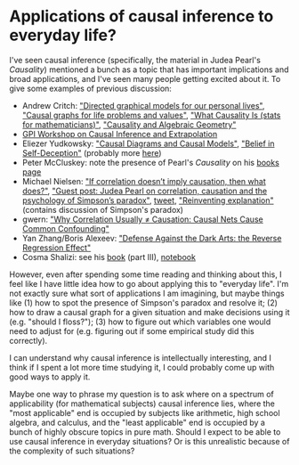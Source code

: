 # Applications of causal inference to everyday life?

I've seen causal inference (specifically, the material in Judea Pearl's _Causality_) mentioned a bunch as a topic that has important implications and broad applications, and I've seen many people getting excited about it. To give some examples of previous discussion:

* Andrew Critch: ["Directed graphical models for our personal lives"](http://acritch.com/media/mphd/mphd-2012-02-08-causal-diagrams.pdf), ["Causal graphs for life problems and values"](http://acritch.com/media/mphd/causal-graphs-and-thinking-hats.pdf), ["What Causality Is (stats for mathematicians)"](http://www.acritch.com/media/math/critch-causality-talk-slides.pdf), ["Causality and Algebraic Geometry"](http://www.acritch.com/media/math/critch-slides-causality-and-algebraic-geometry.pdf)
* [GPI Workshop on Causal Inference and Extrapolation](https://globalprioritiesinstitute.org/gpi-workshop-on-causal-inference-and-extrapolation/)
* Eliezer Yudkowsky: ["Causal Diagrams and Causal Models"](https://www.lesswrong.com/posts/hzuSDMx7pd2uxFc5w/causal-diagrams-and-causal-models), ["Belief in Self-Deception"](https://www.lesswrong.com/posts/wP2ymm44kZZwaFPYh/belief-in-self-deception) (probably more [here](https://www.greaterwrong.com/search?q=eliezer+yudkowsky+pearl))
* Peter McCluskey: note the presence of Pearl's _Causality_ on his [books page](http://bayesianinvestor.com/books.html)
* Michael Nielsen: ["If correlation doesn’t imply causation, then what does?"](http://www.michaelnielsen.org/ddi/if-correlation-doesnt-imply-causation-then-what-does/), ["Guest post: Judea Pearl on correlation, causation and the psychology of Simpson’s paradox"](http://www.michaelnielsen.org/ddi/guest-post-judea-pearl-on-correlation-causation-and-the-psychology-of-simpsons-paradox/), [tweet](https://twitter.com/michael_nielsen/status/1050248790958006272), ["Reinventing explanation"](http://michaelnielsen.org/reinventing_explanation/) (contains discussion of Simpson's paradox)
* gwern: ["Why Correlation Usually ≠ Causation: Causal Nets Cause Common Confounding"](https://www.gwern.net/Causality)
* Yan Zhang/Boris Alexeev: ["Defense Against the Dark Arts: the Reverse Regression Effect"](https://concretenonsense.wordpress.com/2013/02/16/defense-against-the-dark-arts-the-reverse-regression-effect/)
* Cosma Shalizi: see his [book](https://www.stat.cmu.edu/~cshalizi/ADAfaEPoV/) (part III), [notebook](http://bactra.org/notebooks/causal-inference.html)

However, even after spending some time reading and thinking about this, I feel like I have little idea how to go about applying this to "everyday life". I'm not exactly sure what sort of applications I am imagining, but maybe things like (1) how to spot the presence of Simpson's paradox and resolve it; (2) how to draw a causal graph for a given situation and make decisions using it (e.g. "should I floss?"); (3) how to figure out which variables one would need to adjust for (e.g. figuring out if some empirical study did this correctly).

I can understand why causal inference is intellectually interesting, and I think if I spent a lot more time studying it, I could probably come up with good ways to apply it.

Maybe one way to phrase my question is to ask where on a spectrum of applicability (for mathematical subjects) causal inference lies, where the "most applicable" end is occupied by subjects like arithmetic, high school algebra, and calculus, and the "least applicable" end is occupied by a bunch of highly obscure topics in pure math. Should I expect to be able to use causal inference in everyday situations? Or is this unrealistic because of the complexity of such situations?
